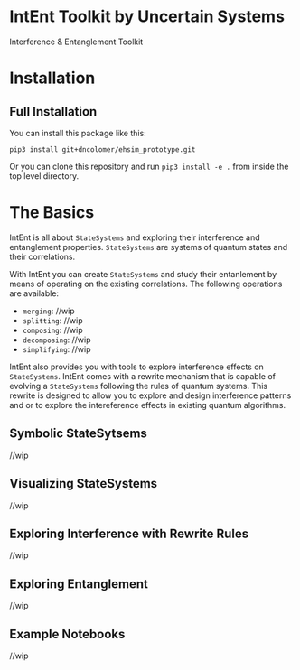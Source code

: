 # IntEnt Toolkit by Uncertain Systems
Interference & Entanglement Toolkit

# Installation

## Full Installation

You can install this package like this:

```shell
pip3 install git+dncolomer/ehsim_prototype.git
```

Or you can clone this repository and run `pip3 install -e .` from inside the top level directory.

# The Basics

IntEnt is all about `StateSystems` and exploring their interference and entanglement properties. `StateSystems` are systems of quantum states and their correlations.

With IntEnt you can create `StateSystems` and study their entanlement by means of operating on the existing correlations. The following operations are available:

- `merging`: //wip
- `splitting`: //wip
- `composing`: //wip
- `decomposing`: //wip
- `simplifying`: //wip

IntEnt also provides you with tools to explore interference effects on `StateSystems`. IntEnt comes with a rewrite mechanism that is capable of evolving a `StateSystems` following the rules of quantum systems. This rewrite is designed to allow you to explore and design interference patterns and or to explore the intereference effects in existing quantum algorithms.

## Symbolic StateSytsems

//wip

## Visualizing StateSystems

//wip

## Exploring Interference with Rewrite Rules

//wip

## Exploring Entanglement

//wip

## Example Notebooks

//wip